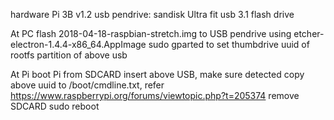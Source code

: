 hardware
Pi 3B v1.2
usb pendrive: sandisk Ultra fit usb 3.1 flash drive

At PC
flash 2018-04-18-raspbian-stretch.img to USB pendrive using etcher-electron-1.4.4-x86_64.AppImage
sudo gparted to set thumbdrive uuid of rootfs partition of above usb

At Pi
boot Pi from SDCARD
insert above USB, make sure detected
copy above uuid to /boot/cmdline.txt, refer https://www.raspberrypi.org/forums/viewtopic.php?t=205374
remove SDCARD
sudo reboot 
